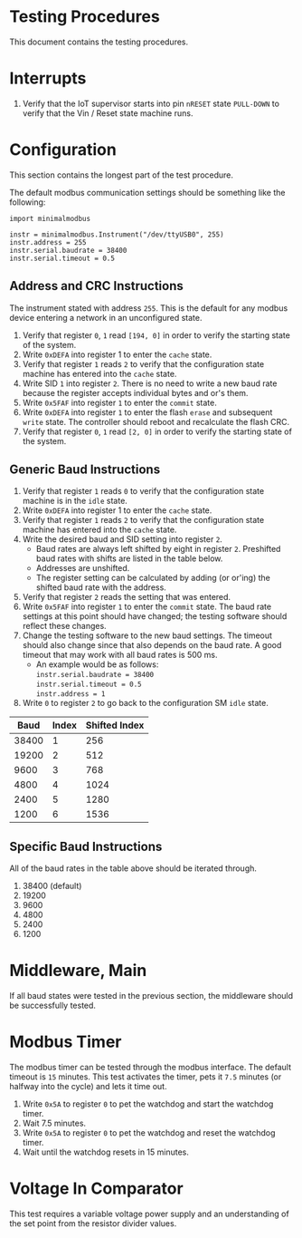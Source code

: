 Testing Procedures
=======
This document contains the testing procedures.

Interrupts
==========
1. Verify that the IoT supervisor starts into pin `nRESET` state `PULL-DOWN` to verify that the Vin / Reset state machine runs.

Configuration
=============
This section contains the longest part of the test procedure.

The default modbus communication settings should be something like the
following:

```
import minimalmodbus

instr = minimalmodbus.Instrument("/dev/ttyUSB0", 255)
instr.address = 255
instr.serial.baudrate = 38400
instr.serial.timeout = 0.5
```

Address and CRC Instructions
----------------------------
The instrument stated with address `255`.  This is the default for any modbus
device entering a network in an unconfigured state.

1. Verify that register `0`, `1` read `[194, 0]` in order to verify the 
starting state of the system. 
1. Write `0xDEFA` into register 1 to enter the `cache` state.
1. Verify that register `1` reads `2` to verify that the configuration state machine has entered into the `cache` state.
1. Write SID `1` into register `2`.  There is no need to write a new baud rate
because the register accepts individual bytes and or's them.
1. Write `0x5FAF` into register `1` to enter the `commit` state.
1. Write `0xDEFA` into register `1` to enter the flash `erase` and subsequent
`write` state.  The controller should reboot and recalculate the flash CRC.
1. Verify that register `0`, `1` read `[2, 0]` in order to verify the starting
state of the system.

Generic Baud Instructions
---------
1. Verify that register `1` reads `0` to verify that the configuration state machine is in the `idle` state.
1. Write `0xDEFA` into register 1 to enter the `cache` state.
1. Verify that register `1` reads `2` to verify that the configuration state machine has entered into the `cache` state.
1. Write the desired baud and SID setting into register `2`.
    * Baud rates are always left shifted by eight in register `2`.
Preshifted baud rates with shifts are listed in the table below.
    * Addresses are unshifted.
    * The register setting can be calculated by adding (or or'ing) the shifted
baud rate with the address.
1. Verify that register `2` reads the setting that was entered.
1. Write `0x5FAF` into register `1` to enter the `commit` state.
The baud rate settings at this point should have changed;
the testing software should reflect these changes.
1. Change the testing software to the new baud settings.
The timeout should also change since that also depends on the baud rate.
A good timeout that may work with all baud rates is 500 ms.
    * An example would be as follows:\
`instr.serial.baudrate = 38400`\
`instr.serial.timeout = 0.5`\
`instr.address = 1`
1. Write `0` to register `2` to go back to the configuration SM `idle` state.

| Baud  | Index | Shifted Index |
| ----- | ----- |-------------- |
| 38400 | 1     |  256 |
| 19200 | 2     |  512 |
|  9600 | 3     |  768 |
|  4800 | 4     | 1024 |
|  2400 | 5     | 1280 |
|  1200 | 6     | 1536 |

Specific Baud Instructions
---------
All of the baud rates in the table above should be iterated through.

1. 38400 (default)
2. 19200
3. 9600
4. 4800
5. 2400
6. 1200


Middleware, Main
================
If all baud states were tested in the previous section, the middleware should
be successfully tested.

Modbus Timer
============
The modbus timer can be tested through the modbus interface.
The default timeout is `15` minutes.
This test activates the timer, pets it `7.5` minutes (or halfway into the
cycle) and lets it time out.

1. Write `0x5A` to register `0` to pet the watchdog and start the watchdog timer.
2. Wait 7.5 minutes.
3. Write `0x5A` to register `0` to pet the watchdog and reset the watchdog timer.
4. Wait until the watchdog resets in 15 minutes.


Voltage In Comparator
=====================
This test requires a variable voltage power supply and an understanding of the
set point from the resistor divider values.

